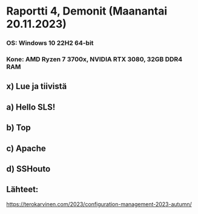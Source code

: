 
# Raportti 4, Demonit (Maanantai 20.11.2023)

### OS: Windows 10 22H2 64-bit
### Kone: AMD Ryzen 7 3700x, NVIDIA RTX 3080, 32GB DDR4 RAM

## x) Lue ja tiivistä


## a) Hello SLS!



## b) Top



## c) Apache



## d) SSHouto



## Lähteet:

https://terokarvinen.com/2023/configuration-management-2023-autumn/





